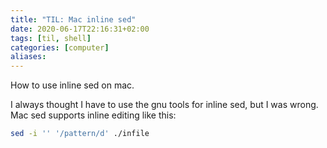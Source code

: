 ```yaml
---
title: "TIL: Mac inline sed"
date: 2020-06-17T22:16:31+02:00
tags: [til, shell]
categories: [computer]
aliases:
---
```


How to use inline sed on mac.

<!--more-->

I always thought I have to use the gnu tools for inline sed, but I was wrong. Mac sed supports inline editing like this:

```bash
sed -i '' '/pattern/d' ./infile
```
